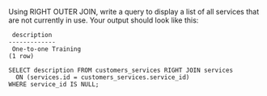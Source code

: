 Using RIGHT OUTER JOIN, write a query to display a list of all services that are not currently in use. Your output should look like this:
```
 description
-------------
 One-to-one Training
(1 row)
```

```
SELECT description FROM customers_services RIGHT JOIN services
  ON (services.id = customers_services.service_id)
WHERE service_id IS NULL;
```
